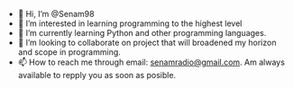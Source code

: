 - 👋 Hi, I’m @Senam98
- 👀 I’m interested in learning programming to the highest level
- 🌱 I’m currently learning Python and other programming languages.
- 💞️ I’m looking to collaborate on project that will broadened my horizon and scope in programming.
- 📫 How to reach me through email: senamradio@gmail.com. Am always available to repply you as soon as posible.

<!---
Senam98/Senam98 is a ✨ special ✨ repository because its `README.md` (this file) appears on your GitHub profile.
You can click the Preview link to take a look at your changes.
--->
